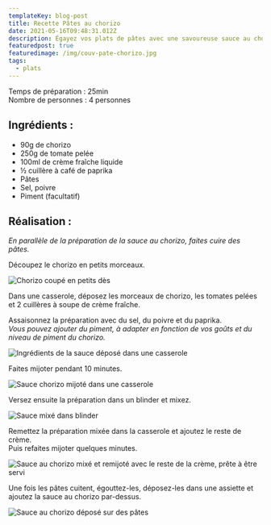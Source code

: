 ```yaml
---
templateKey: blog-post
title: Recette Pâtes au chorizo
date: 2021-05-16T09:48:31.012Z
description: Égayez vos plats de pâtes avec une savoureuse sauce au chorizo.
featuredpost: true
featuredimage: /img/couv-pate-chorizo.jpg
tags:
  - plats
---
```

Temps de préparation : 25min\
Nombre de personnes : 4 personnes

## Ingrédients :

* 90g de chorizo
* 250g de tomate pelée
* 100ml de crème fraîche liquide
* ½ cuillère à café de paprika
* Pâtes
* Sel, poivre
* Piment (facultatif)

## Réalisation :

*En parallèle de la préparation de la sauce au chorizo, faites cuire des pâtes.*

Découpez le chorizo en petits morceaux.

![Chorizo coupé en petits dès](/img/des-chorizo.jpg "Dès de chorizo")

Dans une casserole, déposez les morceaux de chorizo, les tomates pelées et 2 cuillères à soupe de crème fraîche.

Assaisonnez la préparation avec du sel, du poivre et du paprika.\
*Vous pouvez ajouter du piment, à adapter en fonction de vos goûts et du niveau de piment du chorizo.*  

![Ingrédients de la sauce déposé dans une casserole](/img/prepa-sauce-chorizo.jpg "Préparation sauce chorizo ")

Faites mijoter pendant 10 minutes.

![Sauce chorizo mijoté dans une casserole](/img/sauce-mijote.jpg "Sauce chorizo mijoté")

Versez ensuite la préparation dans un blinder et mixez.

![Sauce mixé dans blinder ](/img/sauce-mixer-blindet.jpg "Sauce mixé")

Remettez la préparation mixée dans la casserole et ajoutez le reste de crème.\
Puis refaites mijoter quelques minutes.

![Sauce au chorizo mixé et remijoté avec le reste de la crème, prête à être servi ](/img/sauce-fini-chorizo.jpg "Sauce chorizo prête ")

Une fois les pâtes cuitent, égouttez-les, déposez-les dans une assiette et ajoutez la sauce au chorizo par-dessus.  

![Sauce au chorizo déposé sur des pâtes ](/img/pate-avec-sauce-.jpg "Plat pâtes au chorizo ")